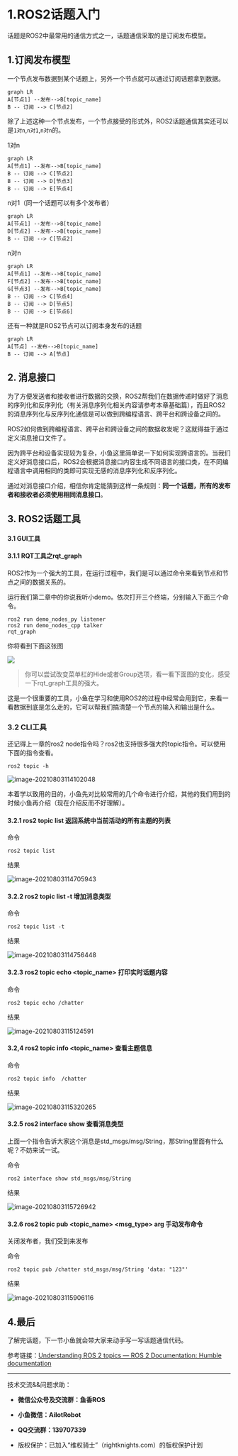 # 1.ROS2话题入门

话题是ROS2中最常用的通信方式之一，话题通信采取的是订阅发布模型。



## 1.订阅发布模型

一个节点发布数据到某个话题上，另外一个节点就可以通过订阅话题拿到数据。

```mermaid
graph LR
A[节点1] --发布-->B[topic_name]
B -- 订阅 --> C[节点2]
```



除了上述这种一个节点发布，一个节点接受的形式外，ROS2话题通信其实还可以是`1对n`,`n对1`,`n对n`的。

1对n

```mermaid
graph LR
A[节点1] --发布-->B[topic_name]
B -- 订阅 --> C[节点2]
B -- 订阅 --> D[节点3]
B -- 订阅 --> E[节点4]
```

n对1（同一个话题可以有多个发布者）

```mermaid
graph LR
A[节点1] --发布-->B[topic_name]
D[节点2] --发布-->B[topic_name]
B -- 订阅 --> C[节点2]
```

n对n

```mermaid
graph LR
A[节点1] --发布-->B[topic_name]
F[节点2] --发布-->B[topic_name]
G[节点3] --发布-->B[topic_name]
B -- 订阅 --> C[节点4]
B -- 订阅 --> D[节点5]
B -- 订阅 --> E[节点6]
```

还有一种就是ROS2节点可以订阅本身发布的话题

```mermaid
graph LR
A[节点] --发布-->B[topic_name]
B -- 订阅 --> A[节点]
```



## 2. 消息接口

为了方便发送者和接收者进行数据的交换，ROS2帮我们在数据传递时做好了消息的序列化和反序列化（有关消息序列化相关内容请参考本章基础篇），而且ROS2的消息序列化与反序列化通信是可以做到跨编程语言、跨平台和跨设备之间的。

ROS2如何做到跨编程语言、跨平台和跨设备之间的数据收发呢？这就得益于通过定义消息接口文件了。

因为跨平台和设备实现较为复杂，小鱼这里简单说一下如何实现跨语言的。当我们定义好消息接口后，ROS2会根据消息接口内容生成不同语言的接口类，在不同编程语言中调用相同的类即可实现无感的消息序列化和反序列化。

通过对消息接口介绍，相信你肯定能猜到这样一条规则：**同一个话题，所有的发布者和接收者必须使用相同消息接口**。



## 3. ROS2话题工具

#### 3.1 GUI工具

#### 3.1.1 RQT工具之rqt_graph


ROS2作为一个强大的工具，在运行过程中，我们是可以通过命令来看到节点和节点之间的数据关系的。

运行我们第二章中的你说我听小demo。依次打开三个终端，分别输入下面三个命令。

```
ros2 run demo_nodes_py listener
ros2 run demo_nodes_cpp talker
rqt_graph
```

你将看到下面这张图

![](1.ROS2话题入门/imgs/image-20210803113450234.png)


> 你可以尝试改变菜单栏的Hide或者Group选项，看一看下面图的变化，感受一下rqt_graph工具的强大。

这是一个很重要的工具，小鱼在学习和使用ROS2的过程中经常会用到它，来看一看数据到底是怎么走的，它可以帮我们搞清楚一个节点的输入和输出是什么。

### 3.2 CLI工具

还记得上一章的ros2 node指令吗？ros2也支持很多强大的topic指令。可以使用下面的指令查看。

```
ros2 topic -h
```

![image-20210803114102048](1.ROS2话题入门/imgs/image-20210803114102048.png)


本着学以致用的目的，小鱼先对比较常用的几个命令进行介绍，其他的我们用到的时候小鱼再介绍（现在介绍反而不好理解）。

#### 3.2.1 ros2 topic list 返回系统中当前活动的所有主题的列表

命令

```
ros2 topic list
```

结果

![image-20210803114705943](1.ROS2话题入门/imgs/image-20210803114705943.png)

#### 3.2.2 ros2 topic list -t 增加消息类型

命令

```
ros2 topic list -t
```

结果

![image-20210803114756448](1.ROS2话题入门/imgs/image-20210803114756448.png)



#### 3.2.3 ros2 topic echo <topic_name> 打印实时话题内容

命令

```
ros2 topic echo /chatter
```

结果

![image-20210803115124591](1.ROS2话题入门/imgs/image-20210803115124591.png)

#### 3.2,4 ros2 topic info <topic_name> 查看主题信息

命令

```
ros2 topic info  /chatter
```

结果

![image-20210803115320265](1.ROS2话题入门/imgs/image-20210803115320265.png)

#### 3.2.5 ros2 interface show 查看消息类型

上面一个指令告诉大家这个消息是std_msgs/msg/String，那String里面有什么呢？不妨来试一试。

命令

```
ros2 interface show std_msgs/msg/String
```

结果

![image-20210803115726942](1.ROS2话题入门/imgs/image-20210803115726942.png)

#### 3.2.6 ros2 topic pub <topic_name> <msg_type>  arg 手动发布命令

关闭发布者，我们受到来发布

命令

```
ros2 topic pub /chatter std_msgs/msg/String 'data: "123"'
```

结果

![image-20210803115906116](1.ROS2话题入门/imgs/image-20210803115906116.png)



## 4.最后

了解完话题，下一节小鱼就会带大家来动手写一写话题通信代码。



参考链接：[Understanding ROS 2 topics — ROS 2 Documentation: Humble documentation](http://docs.ros.org/en/humble/Tutorials/Topics/Understanding-ROS2-Topics.html)



--------------

技术交流&&问题求助：

- **微信公众号及交流群：鱼香ROS**
- **小鱼微信：AiIotRobot**
- **QQ交流群：139707339**

- 版权保护：已加入“维权骑士”（rightknights.com）的版权保护计划
